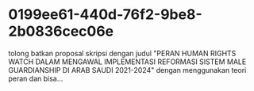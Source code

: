 # 0199ee61-440d-76f2-9be8-2b0836cec06e
tolong batkan proposal skripsi dengan judul "PERAN HUMAN RIGHTS WATCH DALAM MENGAWAL IMPLEMENTASI REFORMASI SISTEM MALE GUARDIANSHIP DI ARAB SAUDI 2021-2024" dengan menggunakan teori peran dan bisa...
